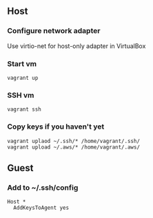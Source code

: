 ## Host

### Configure network adapter
Use virtio-net for host-only adapter in VirtualBox

### Start vm
```
vagrant up
```

### SSH vm
```
vagrant ssh
```

### Copy keys if you haven't yet

```
vagrant uplaod ~/.ssh/* /home/vagrant/.ssh/
vagrant upload ~/.aws/* /home/vagrant/.aws/
```

## Guest

### Add to ~/.ssh/config

```
Host *
  AddKeysToAgent yes
```
